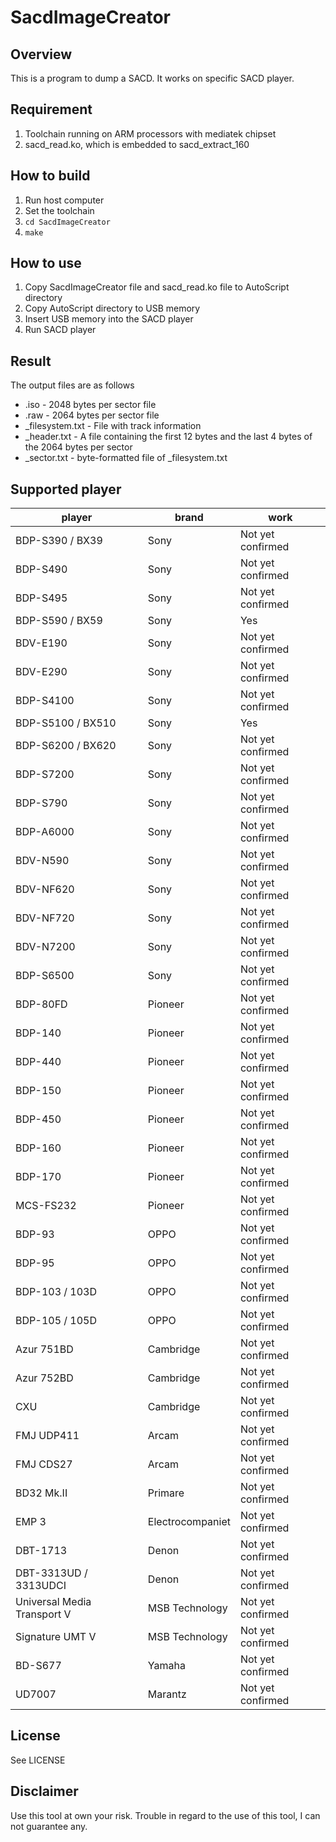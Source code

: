 # SacdImageCreator
## Overview
 This is a program to dump a SACD. It works on specific SACD player.

## Requirement
 1. Toolchain running on ARM processors with mediatek chipset  
 2. sacd_read.ko, which is embedded to sacd_extract_160  

## How to build
 1. Run host computer  
 2. Set the toolchain  
 3. `cd SacdImageCreator`  
 4. `make`  

## How to use
 1. Copy SacdImageCreator file and sacd_read.ko file to AutoScript directory  
 2. Copy AutoScript directory to USB memory  
 3. Insert USB memory into the SACD player  
 4. Run SACD player  

## Result
 The output files are as follows  
 * .iso - 2048 bytes per sector file  
 * .raw - 2064 bytes per sector file  
 * _filesystem.txt - File with track information  
 * _header.txt - A file containing the first 12 bytes and the last 4 bytes of the 2064 bytes per sector  
 * _sector.txt - byte-formatted file of _filesystem.txt  

## Supported player
|player                     |brand           |work             |
|---------------------------|----------------|-----------------|
|BDP-S390 / BX39            |Sony            |Not yet confirmed|
|BDP-S490                   |Sony            |Not yet confirmed|
|BDP-S495                   |Sony            |Not yet confirmed|
|BDP-S590 / BX59            |Sony            |Yes              |
|BDV-E190                   |Sony            |Not yet confirmed|
|BDV-E290                   |Sony            |Not yet confirmed|
|BDP-S4100                  |Sony            |Not yet confirmed|
|BDP-S5100 / BX510          |Sony            |Yes              |
|BDP-S6200 / BX620          |Sony            |Not yet confirmed|
|BDP-S7200                  |Sony            |Not yet confirmed|
|BDP-S790                   |Sony            |Not yet confirmed|
|BDP-A6000                  |Sony            |Not yet confirmed|
|BDV-N590                   |Sony            |Not yet confirmed|
|BDV-NF620                  |Sony            |Not yet confirmed|
|BDV-NF720                  |Sony            |Not yet confirmed|
|BDV-N7200                  |Sony            |Not yet confirmed|
|BDP-S6500                  |Sony            |Not yet confirmed|
|BDP-80FD                   |Pioneer         |Not yet confirmed|
|BDP-140                    |Pioneer         |Not yet confirmed|
|BDP-440                    |Pioneer         |Not yet confirmed|
|BDP-150                    |Pioneer         |Not yet confirmed|
|BDP-450                    |Pioneer         |Not yet confirmed|
|BDP-160                    |Pioneer         |Not yet confirmed|
|BDP-170                    |Pioneer         |Not yet confirmed|
|MCS-FS232                  |Pioneer         |Not yet confirmed|
|BDP-93                     |OPPO            |Not yet confirmed|
|BDP-95                     |OPPO            |Not yet confirmed|
|BDP-103 / 103D             |OPPO            |Not yet confirmed|
|BDP-105 / 105D             |OPPO            |Not yet confirmed|
|Azur 751BD                 |Cambridge       |Not yet confirmed|
|Azur 752BD                 |Cambridge       |Not yet confirmed|
|CXU                        |Cambridge       |Not yet confirmed|
|FMJ UDP411                 |Arcam           |Not yet confirmed|
|FMJ CDS27                  |Arcam           |Not yet confirmed|
|BD32 Mk.II                 |Primare         |Not yet confirmed|
|EMP 3                      |Electrocompaniet|Not yet confirmed|
|DBT-1713                   |Denon           |Not yet confirmed|
|DBT-3313UD / 3313UDCI      |Denon           |Not yet confirmed|
|Universal Media Transport V|MSB Technology  |Not yet confirmed|
|Signature UMT V            |MSB Technology  |Not yet confirmed|
|BD-S677                    |Yamaha          |Not yet confirmed|
|UD7007                     |Marantz         |Not yet confirmed|

## License
 See LICENSE

## Disclaimer
 Use this tool at own your risk.
 Trouble in regard to the use of this tool, I can not guarantee any.

